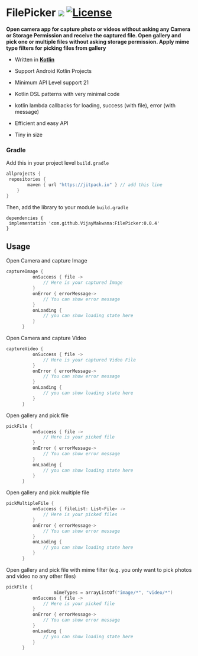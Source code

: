 # FilePicker [![](https://jitpack.io/v/VijayMakwana/FilePicker.svg)](https://jitpack.io/#VijayMakwana/FilePicker) [![License](https://img.shields.io/badge/License-Apache%202.0-orange.svg)](https://opensource.org/licenses/Apache-2.0)

**Open camera app for capture photo or videos without asking any Camera or Storage Permission and
receive the captured file. Open gallery and pick one or multiple files without asking storage
permission. Apply mime type filters for picking files from gallery**

- Written in [**Kotlin**](http://kotlinlang.org)

- Support Android Kotlin Projects

- Minimum API Level support 21

- Kotlin DSL patterns with very minimal code

- kotlin lambda callbacks for loading, success (with file), error (with message)

- Efficient and easy API

- Tiny in size

### Gradle

Add this in your project level `build.gradle`

  ```gradle
  allprojects {
   repositories {
          maven { url "https://jitpack.io" } // add this line
      }
  }
  ```

Then, add the library to your module `build.gradle`

  ```
  dependencies {
   implementation 'com.github.VijayMakwana:FilePicker:0.0.4'
  }
  ```

## Usage

Open Camera and capture Image

  ```kotlin     
  captureImage {
            onSuccess { file ->
                // Here is your captured Image
            }
            onError { errorMessage->
                // You can show error message
            }
            onLoading {
                // you can show loading state here
            }
        }
  ```

Open Camera and capture Video

  ```kotlin     
  captureVideo {
            onSuccess { file ->
                // Here is your captured Video File
            }
            onError { errorMessage->
                // You can show error message
            }
            onLoading {
                // you can show loading state here
            }
        }
  ```

Open gallery and pick file

  ```kotlin     
  pickFile {
            onSuccess { file ->
                // Here is your picked file
            }
            onError { errorMessage->
                // You can show error message
            }
            onLoading {
                // you can show loading state here
            }
        }
  ```

Open gallery and pick multiple file

  ```kotlin     
  pickMultipleFile {
            onSuccess { fileList: List<File> ->
                // Here is your picked files
            }
            onError { errorMessage->
                // You can show error message
            }
            onLoading {
                // you can show loading state here
            }
        }
  ```

Open gallery and pick file with mime filter (e.g. you only want to pick photos and video no any
other files)

  ```kotlin     
  pickFile {
  					mimeTypes = arrayListOf("image/*", "video/*")
            onSuccess { file ->
                // Here is your picked file
            }
            onError { errorMessage->
                // You can show error message
            }
            onLoading {
                // you can show loading state here
            }
        }
  ```

